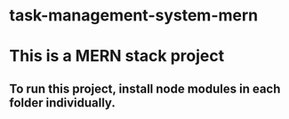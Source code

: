 # task-management-system-mern

<h1>This is a MERN stack project</h1>
<h2>To run this project, install node modules in each folder individually.</h2>
